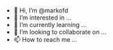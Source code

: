 - 👋 Hi, I’m @markofd
- 👀 I’m interested in ...
- 🌱 I’m currently learning ...
- 💞️ I’m looking to collaborate on ...
- 📫 How to reach me ...

<!---
markofd/markofd is a ✨ special ✨ repository because its `README.md` (this file) appears on your GitHub profile.
You can click the Preview link to take a look at your changes.
--->
